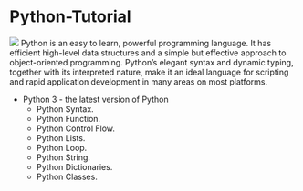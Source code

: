 # Python-Tutorial
<img src = "https://www.bytelion.com/wp-content/uploads/2015/12/python-banner.png">
Python is an easy to learn, powerful programming language. It has efficient high-level data structures and a simple but effective approach to object-oriented programming. Python’s elegant syntax and dynamic typing, together with its interpreted nature, make it an ideal language for scripting and rapid application development in many areas on most platforms.

* Python 3 - the latest version of Python
   * Python Syntax.
   * Python Function.
   * Python Control Flow.
   * Python Lists.
   * Python Loop.
   * Python String.
   * Python Dictionaries.
   * Python Classes.
